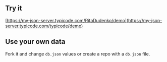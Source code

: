 ## Try it

[https://my-json-server.typicode.com/RitaDudenko/demo](https://my-json-server.typicode.com/typicode/demo)

## Use your own data

Fork it and change `db.json` values or create a repo with a `db.json` file.
